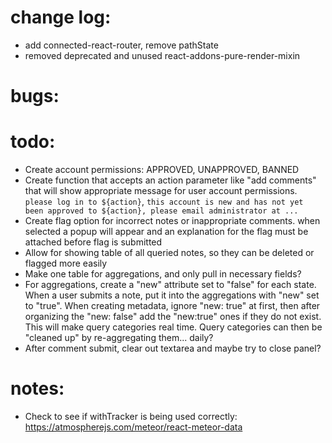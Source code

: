 # change log:
- add connected-react-router, remove pathState
- removed deprecated and unused react-addons-pure-render-mixin

# bugs:


# todo:
- Create account permissions: APPROVED, UNAPPROVED, BANNED
- Create function that accepts an action parameter like "add comments" that will show appropriate message for user account permissions. `please log in to ${action}`, `this account is new and has not yet been approved to ${action}, please email administrator at ...`
- Create flag option for incorrect notes or inappropriate comments. when selected a popup will appear and an explanation for the flag must be attached before flag is submitted
- Allow for showing table of all queried notes, so they can be deleted or flagged more easily
- Make one table for aggregations, and only pull in necessary fields?
- For aggregations, create a "new" attribute set to "false" for each state. When a user submits a note, put it into the aggregations with "new" set to "true". When creating metadata, ignore "new: true" at first, then after organizing the "new: false" add the "new:true" ones if they do not exist. This will make query categories real time. Query categories can then be "cleaned up" by re-aggregating them... daily?
- After comment submit, clear out textarea and maybe try to close panel?

# notes:
- Check to see if withTracker is being used correctly: https://atmospherejs.com/meteor/react-meteor-data